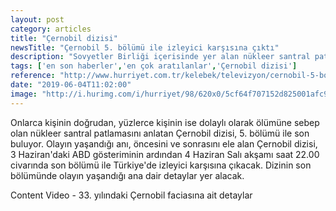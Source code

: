 ```yaml
---
layout: post
category: articles
title: "Çernobil dizisi"
newsTitle: "Çernobil 5. bölümü ile izleyici karşısına çıktı"
description: "Sovyetler Birliği içerisinde yer alan nükleer santral patlamasını konu edinen Çernobil, 5 bölümlük mini dizisini bugün sonlandırıyor. Amerika'da her pazartesi, Türkiye'de ise her salı günü yayımlanan dizi, bu akşam alt yazılı ve orijinal versiyonları ile ekranlarda olacak. İşte, Çernobil 5. bölümü hakkında bazı bilgiler"
tags: ['en son haberler','en çok aratılanlar','Çernobil dizisi']
reference: "http://www.hurriyet.com.tr/kelebek/televizyon/cernobil-5-bolumu-ile-izleyici-karsisina-cikti-41235249"
date: "2019-06-04T11:02:00"
image: "http://i.hurimg.com/i/hurriyet/98/620x0/5cf64f707152d825001afc9f.jpg"
---
```


<p>Onlarca kişinin doğrudan, y&uuml;zlerce kişinin ise dolaylı olarak &ouml;l&uuml;m&uuml;ne sebep olan n&uuml;kleer santral patlamasını anlatan &Ccedil;ernobil dizisi, 5. b&ouml;l&uuml;m&uuml; ile son buluyor. Olayın yaşandığı anı, &ouml;ncesini ve sonrasını ele alan &Ccedil;ernobil dizisi, 3 Haziran'daki ABD g&ouml;steriminin ardından 4 Haziran Salı akşamı saat 22.00 civarında son b&ouml;l&uuml;m&uuml; ile T&uuml;rkiye'de izleyici karşısına &ccedil;ıkacak. Dizinin son b&ouml;l&uuml;m&uuml;nde olayın yaşandığı ana dair detaylar yer alacak.</p>
<section id=41229721 class=insert insert-controls mceNonEditable data-type=NewsVideo data-silentstart=false data-autostart=scroll data-mouseovervolumeup=true data-playsinline=false data-pubname=hurriyet data-pubcategory=hr_kelebek_televizyon data-pubcontentvideo=41235249 data-viewtype=black data-bartype=video data-contenttype=0 data-showspot=1>Content Video - 33. yılındaki &Ccedil;ernobil faciasına ait detaylar</section>